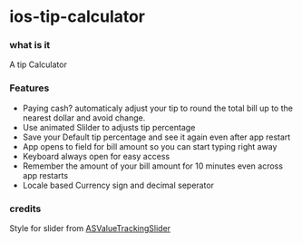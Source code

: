 # ios-tip-calculator

### what is it

A tip Calculator

### Features
* Paying cash? automaticaly adjust your tip to round the total bill up to the nearest dollar and avoid change.
* Use animated Slilder to adjusts tip percentage
* Save your Default tip percentage and see it again even after app restart
* App opens to field for bill amount so you can start typing right away
* Keyboard always open for easy access
* Remember the amount of your bill amount for 10 minutes even across app restarts
* Locale based Currency sign and decimal seperator


### credits

Style for slider from  [ASValueTrackingSlider](https://github.com/alskipp/ASValueTrackingSlider)
